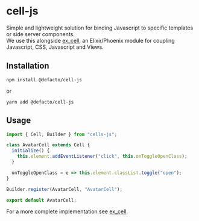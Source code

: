 # cell-js

Simple and lightweight solution for binding Javascript to specific templates or side server components.  
We use this alongside [ex_cell](https://github.com/DefactoSoftware/ex_cell), an Elixir/Phoenix module for coupling Javascript, CSS, Javascript and Views.

## Installation

```
npm install @defacto/cell-js
```

or

```
yarn add @defacto/cell-js
```

## Usage

```js
import { Cell, Builder } from "cells-js";

class AvatarCell extends Cell {
  initialize() {
    this.element.addEventListener("click", this.onToggleOpenClass);
  }

  onToggleOpenClass = e => this.element.classList.toggle("open");
}

Builder.register(AvatarCell, "AvatarCell");

export default AvatarCell;
```

For a more complete implementation see [ex_cell](https://github.com/DefactoSoftware/ex_cell).

